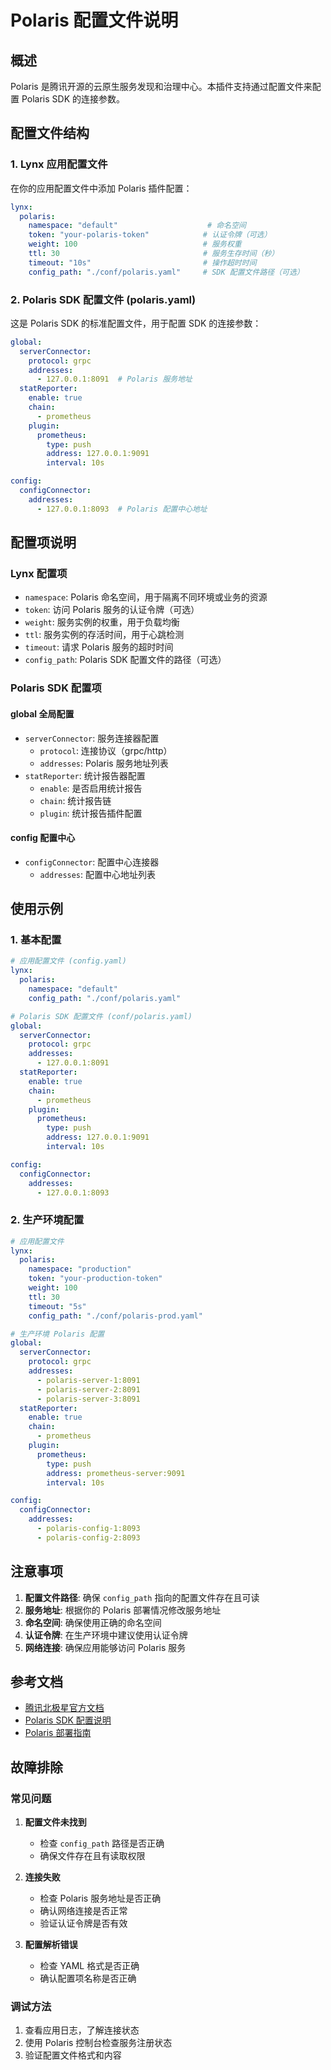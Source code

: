 # Polaris 配置文件说明

## 概述

Polaris 是腾讯开源的云原生服务发现和治理中心。本插件支持通过配置文件来配置 Polaris SDK 的连接参数。

## 配置文件结构

### 1. Lynx 应用配置文件

在你的应用配置文件中添加 Polaris 插件配置：

```yaml
lynx:
  polaris:
    namespace: "default"                    # 命名空间
    token: "your-polaris-token"            # 认证令牌（可选）
    weight: 100                            # 服务权重
    ttl: 30                                # 服务生存时间（秒）
    timeout: "10s"                         # 操作超时时间
    config_path: "./conf/polaris.yaml"     # SDK 配置文件路径（可选）
```

### 2. Polaris SDK 配置文件 (polaris.yaml)

这是 Polaris SDK 的标准配置文件，用于配置 SDK 的连接参数：

```yaml
global:
  serverConnector:
    protocol: grpc
    addresses:
      - 127.0.0.1:8091  # Polaris 服务地址
  statReporter:
    enable: true
    chain:
      - prometheus
    plugin:
      prometheus:
        type: push
        address: 127.0.0.1:9091
        interval: 10s

config:
  configConnector:
    addresses:
      - 127.0.0.1:8093  # Polaris 配置中心地址
```

## 配置项说明

### Lynx 配置项

- `namespace`: Polaris 命名空间，用于隔离不同环境或业务的资源
- `token`: 访问 Polaris 服务的认证令牌（可选）
- `weight`: 服务实例的权重，用于负载均衡
- `ttl`: 服务实例的存活时间，用于心跳检测
- `timeout`: 请求 Polaris 服务的超时时间
- `config_path`: Polaris SDK 配置文件的路径（可选）

### Polaris SDK 配置项

#### global 全局配置
- `serverConnector`: 服务连接器配置
  - `protocol`: 连接协议（grpc/http）
  - `addresses`: Polaris 服务地址列表
- `statReporter`: 统计报告器配置
  - `enable`: 是否启用统计报告
  - `chain`: 统计报告链
  - `plugin`: 统计报告插件配置

#### config 配置中心
- `configConnector`: 配置中心连接器
  - `addresses`: 配置中心地址列表

## 使用示例

### 1. 基本配置

```yaml
# 应用配置文件 (config.yaml)
lynx:
  polaris:
    namespace: "default"
    config_path: "./conf/polaris.yaml"
```

```yaml
# Polaris SDK 配置文件 (conf/polaris.yaml)
global:
  serverConnector:
    protocol: grpc
    addresses:
      - 127.0.0.1:8091
  statReporter:
    enable: true
    chain:
      - prometheus
    plugin:
      prometheus:
        type: push
        address: 127.0.0.1:9091
        interval: 10s

config:
  configConnector:
    addresses:
      - 127.0.0.1:8093
```

### 2. 生产环境配置

```yaml
# 应用配置文件
lynx:
  polaris:
    namespace: "production"
    token: "your-production-token"
    weight: 100
    ttl: 30
    timeout: "5s"
    config_path: "./conf/polaris-prod.yaml"
```

```yaml
# 生产环境 Polaris 配置
global:
  serverConnector:
    protocol: grpc
    addresses:
      - polaris-server-1:8091
      - polaris-server-2:8091
      - polaris-server-3:8091
  statReporter:
    enable: true
    chain:
      - prometheus
    plugin:
      prometheus:
        type: push
        address: prometheus-server:9091
        interval: 10s

config:
  configConnector:
    addresses:
      - polaris-config-1:8093
      - polaris-config-2:8093
```

## 注意事项

1. **配置文件路径**: 确保 `config_path` 指向的配置文件存在且可读
2. **服务地址**: 根据你的 Polaris 部署情况修改服务地址
3. **命名空间**: 确保使用正确的命名空间
4. **认证令牌**: 在生产环境中建议使用认证令牌
5. **网络连接**: 确保应用能够访问 Polaris 服务

## 参考文档

- [腾讯北极星官方文档](https://polarismesh.cn/docs)
- [Polaris SDK 配置说明](https://polarismesh.cn/docs/使用指南/服务发现/服务发现SDK/Go-SDK/)
- [Polaris 部署指南](https://polarismesh.cn/docs/使用指南/服务发现/服务发现SDK/Go-SDK/)

## 故障排除

### 常见问题

1. **配置文件未找到**
   - 检查 `config_path` 路径是否正确
   - 确保文件存在且有读取权限

2. **连接失败**
   - 检查 Polaris 服务地址是否正确
   - 确认网络连接是否正常
   - 验证认证令牌是否有效

3. **配置解析错误**
   - 检查 YAML 格式是否正确
   - 确认配置项名称是否正确

### 调试方法

1. 查看应用日志，了解连接状态
2. 使用 Polaris 控制台检查服务注册状态
3. 验证配置文件格式和内容
